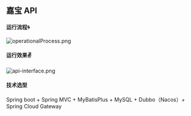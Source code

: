 ## 嘉宝 API

#### 运行流程🌀

![operationalProcess.png](https://vip.helloimg.com/i/2024/07/03/668556cdf3bf6.png)

#### 运行效果✌️

![api-interface.png](https://vip.helloimg.com/i/2024/07/03/668550517d357.png)

#### 技术选型

Spring boot + Spring MVC + MyBatisPlus + MySQL + Dubbo（Nacos）+ Spring Cloud Gateway
